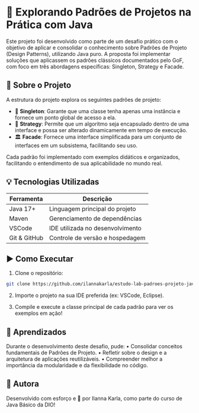 # 🚀 Explorando Padrões de Projetos na Prática com Java

Este projeto foi desenvolvido como parte de um desafio prático com o objetivo de aplicar e consolidar o conhecimento sobre Padrões de Projeto (Design Patterns), utilizando Java puro. A proposta foi implementar soluções que aplicassem os padrões clássicos documentados pelo GoF, com foco em três abordagens específicas: Singleton, Strategy e Facade.

## 🧩 Sobre o Projeto

A estrutura do projeto explora os seguintes padrões de projeto:

- 🔁 **Singleton**: Garante que uma classe tenha apenas uma instância e fornece um ponto global de acesso a ela.
- 🧠 **Strategy**: Permite que um algoritmo seja encapsulado dentro de uma interface e possa ser alterado dinamicamente em tempo de execução.
- 🏛️ **Facade**: Fornece uma interface simplificada para um conjunto de interfaces em um subsistema, facilitando seu uso.

Cada padrão foi implementado com exemplos didáticos e organizados, facilitando o entendimento de sua aplicabilidade no mundo real.

## 💡 Tecnologias Utilizadas

| Ferramenta     | Descrição                         |
|----------------|-----------------------------------|
| Java 17+       | Linguagem principal do projeto    |
| Maven          | Gerenciamento de dependências     |
| VSCode         | IDE utilizada no desenvolvimento  |
| Git & GitHub   | Controle de versão e hospedagem   |

## ▶️ Como Executar

1. Clone o repositório:

```bash
git clone https://github.com/ilannakarla/estudo-lab-padroes-projeto-java

```
2. Importe o projeto na sua IDE preferida (ex: VSCode, Eclipse).

3. Compile e execute a classe principal de cada padrão para ver os exemplos em ação!

## 📌 Aprendizados
Durante o desenvolvimento deste desafio, pude:
• 	Consolidar conceitos fundamentais de Padrões de Projeto.
• 	Refletir sobre o design e a arquitetura de aplicações reutilizáveis.
• 	Compreender melhor a importância da modularidade e da flexibilidade no código.

## 🚀 Autora
Desenvolvido com esforço e 💙 por Ilanna Karla, como parte do curso de Java Básico da DIO!
